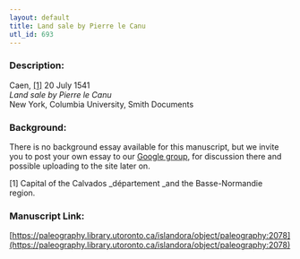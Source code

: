 ```yaml
---
layout: default
title: Land sale by Pierre le Canu
utl_id: 693
---
```


### Description:

Caen, <a id="_ftnref1">[[1]](#_ftn1)</a> 20 July 1541<br>
_Land sale by Pierre le Canu_<br>
New York, Columbia University, Smith Documents

### Background:

There is no background essay available for this manuscript, but we invite you to post your own essay to our [Google group](https://paleography.library.utoronto.ca/content/group-work), for discussion there and possible uploading to the site later on.

<a id="_ftn1">[1]</a> Capital of the Calvados _département _and the Basse-Normandie region. 

### Manuscript Link:

[https://paleography.library.utoronto.ca/islandora/object/paleography:2078](https://paleography.library.utoronto.ca/islandora/object/paleography:2078)
